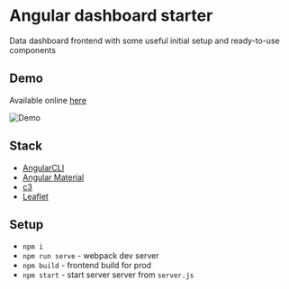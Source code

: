 # Angular dashboard starter
Data dashboard frontend with some useful initial setup and ready-to-use components

## Demo
Available online [here](https://starter-angular-dashboard.herokuapp.com)

![Demo](https://image.ibb.co/kr9jyR/ezgif_com_optimize.gif)

## Stack
* [AngularCLI](https://github.com/angular/angular-cli)
* [Angular Material](https://material.angular.io/)
* [c3](http://c3js.org)
* [Leaflet](http://leafletjs.com/)

## Setup
* `npm i`
* `npm run serve` - webpack dev server
* `npm build` - frontend build for prod
* `npm start` - start server server from `server.js`
